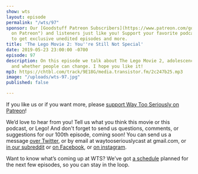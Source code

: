 ```yaml
---
show: wts
layout: episode
permalink: "/wts/97"
sponsor: Our [Goodstuff Patreon Subscribers](https://www.patreon.com/goodstuff "Goodstuff
  on Patreon") and listeners just like you! Support your favorite podcasts directly
  to get exclusive unedited episodes and more.
title: 'The Lego Movie 2: You''re Still Not Special'
date: 2019-05-23 23:00:00 -0700
episode: 97
description: On this episode we talk about The Lego Movie 2, adolescence, good parenting,
  and whether people can change. I hope you like it!
mp3: https://chtbl.com/track/9E18G/media.transistor.fm/2c247b25.mp3
image: "/uploads/wts-97.jpg"
published: false

---
```

If you like us or if you want more, please [support Way Too Seriously on Patreon](https://www.patreon.com/clockworkscast)!

We’d love to hear from you! Tell us what you think this movie or this podcast, or Lego! And don't forget to send us questions, comments, or suggestions for our 100th episode, coming soon! You can send us a message [over Twitter](http://www.twitter.com/wtscast), or by email at waytooseriouslycast at gmail.com, or [in our subreddit](https://www.reddit.com/r/Goodstuff_fm/) or [on Facebook](http://www.facebook.com/wtscast), or [on instagram](https://www.instagram.com/waytooseriously/).

Want to know what’s coming up at WTS? We’ve got [a schedule](https://docs.google.com/document/d/1f6fvTgbzQOCUD_potL6mWClmSC3D2cOBgKz36OwSC68) planned for the next few episodes, so you can stay in the loop.